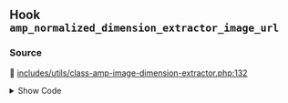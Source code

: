 ## Hook `amp_normalized_dimension_extractor_image_url`

### Source

:link: [includes/utils/class-amp-image-dimension-extractor.php:132](../../includes/utils/class-amp-image-dimension-extractor.php#L132)

<details>
<summary>Show Code</summary>

```php
$normalized_url = apply_filters( 'amp_normalized_dimension_extractor_image_url', $normalized_url, $url );
```

</details>
